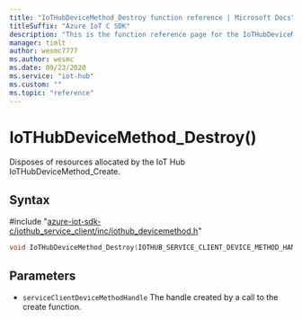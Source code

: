 ```yaml
---                             
title: "IoTHubDeviceMethod_Destroy function reference | Microsoft Docs" 
titleSuffix: "Azure IoT C SDK"            
description: "This is the function reference page for the IoTHubDeviceMethod_Destroy() function in the Azure IoT C SDK. This SDK is used with Azure IoT Hub and Azure IoT Hub Device Provisioning Service"            
manager: timlt                 
author: wesmc7777              
ms.author: wesmc               
ms.date: 09/23/2020                    
ms.service: "iot-hub"             
ms.custom: ""                
ms.topic: "reference"        
---                            
```


# IoTHubDeviceMethod_Destroy()

Disposes of resources allocated by the IoT Hub IoTHubDeviceMethod_Create.

## Syntax

\#include "[azure-iot-sdk-c/iothub_service_client/inc/iothub_devicemethod.h](../iothub-devicemethod-h.md)"  
```C
void IoTHubDeviceMethod_Destroy(IOTHUB_SERVICE_CLIENT_DEVICE_METHOD_HANDLE  serviceClientDeviceMethodHandle);
```

## Parameters
* `serviceClientDeviceMethodHandle` The handle created by a call to the create function.

